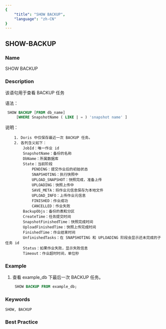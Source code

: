 ```yaml
---
{
    "title": "SHOW BACKUP",
    "language": "zh-CN"
}
---
```


<!--
Licensed to the Apache Software Foundation (ASF) under one
or more contributor license agreements.  See the NOTICE file
distributed with this work for additional information
regarding copyright ownership.  The ASF licenses this file
to you under the Apache License, Version 2.0 (the
"License"); you may not use this file except in compliance
with the License.  You may obtain a copy of the License at

  http://www.apache.org/licenses/LICENSE-2.0

Unless required by applicable law or agreed to in writing,
software distributed under the License is distributed on an
"AS IS" BASIS, WITHOUT WARRANTIES OR CONDITIONS OF ANY
KIND, either express or implied.  See the License for the
specific language governing permissions and limitations
under the License.
-->

## SHOW-BACKUP

### Name

SHOW BACKUP

### Description

该语句用于查看 BACKUP 任务

语法：

```sql
 SHOW BACKUP [FROM db_name]
     [WHERE SnapshotName ( LIKE | = ) 'snapshot name' ]
```

说明：

        1. Doris 中仅保存最近一次 BACKUP 任务。
        2. 各列含义如下：
            JobId：唯一作业 id
            SnapshotName：备份的名称
            DbName：所属数据库
            State：当前阶段
                PENDING：提交作业后的初始状态
                SNAPSHOTING：执行快照中
                UPLOAD_SNAPSHOT：快照完成，准备上传
                UPLOADING：快照上传中
                SAVE_META：将作业元信息保存为本地文件
                UPLOAD_INFO：上传作业元信息
                FINISHED：作业成功
                CANCELLED：作业失败
            BackupObjs：备份的表和分区
            CreateTime：任务提交时间
            SnapshotFinishedTime：快照完成时间
            UploadFinishedTime：快照上传完成时间
            FinishedTime：作业结束时间
            UnfinishedTasks：在 SNAPSHOTING 和 UPLOADING 阶段会显示还未完成的子任务 id
            Status：如果作业失败，显示失败信息
            Timeout：作业超时时间，单位秒

### Example

1. 查看 example_db 下最后一次 BACKUP 任务。
   
    ```sql
     SHOW BACKUP FROM example_db;
    ```

### Keywords

    SHOW, BACKUP

### Best Practice

